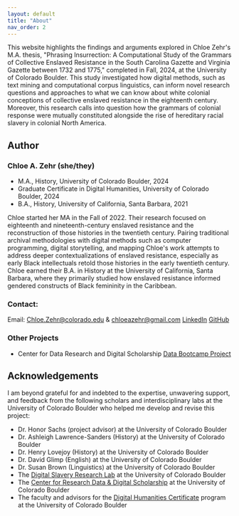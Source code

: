 ```yaml
---
layout: default
title: "About"
nav_order: 2
---
```

This website highlights the findings and arguments explored in Chloe Zehr's M.A. thesis, "Phrasing Insurrection: A Computational Study of the Grammars of Collective Enslaved Resistance in the South Carolina Gazette and Virginia Gazette between 1732 and 1775," completed in Fall, 2024, at the University of Colorado Boulder. This study investigated how digital methods, such as text mining and computational corpus linguistics, can inform novel research questions and approaches to what we can know about white colonial conceptions of collective enslaved resistance in the eighteenth century. Moreover, this research calls into question how the grammars of colonial response were mutually constituted alongside the rise of hereditary racial slavery in colonial North America.

## Author
### Chloe A. Zehr (she/they) 
- M.A., History, University of Colorado Boulder, 2024
- Graduate Certificate in Digital Humanities, University of Colorado Boulder, 2024
- B.A., History, University of California, Santa Barbara, 2021

Chloe started her MA in the Fall of 2022. Their research focused on eighteenth and nineteenth-century enslaved resistance and the reconstruction of those histories in the twentieth century. Pairing traditional archival methodologies with digital methods such as computer programming, digital storytelling, and mapping Chloe's work attempts to address deeper contextualizations of enslaved resistance, especially as early Black intellectuals retold those histories in the early twentieth century. Chloe earned their B.A. in History at the University of California, Santa Barbara, where they primarily studied how enslaved resistance informed gendered constructs of Black femininity in the Caribbean. 

### Contact: 
Email: Chloe.Zehr@colorado.edu & chloeazehr@gmail.com
[LinkedIn](https://www.linkedin.com/in/chloe-zehr-3a855526b/)
[GitHub](https://github.com/chloeazehr?tab=repositories)

### Other Projects
- Center for Data Research and Digital Scholarship [Data Bootcamp Project](https://github.com/chloeazehr/CRDDS-Data-Bootcamp-Chloe-Zehr)

## Acknowledgements
I am beyond grateful for and indebted to the expertise, unwavering support, and feedback from the following scholars and interdisciplinary labs at the University of Colorado Boulder who helped me develop and revise this project: 
- Dr. Honor Sachs (project advisor) at the University of Colorado Boulder
- Dr. Ashleigh Lawrence-Sanders (History) at the University of Colorado Boulder
- Dr. Henry Lovejoy (History) at the University of Colorado Boulder
- Dr. David Glimp (English) at the University of Colorado Boulder
- Dr. Susan Brown (Linguistics) at the University of Colorado Boulder
- The [Digital Slavery Research Lab](https://www.colorado.edu/lab/dsrl/) at the University of Colorado Boulder
- The [Center for Research Data & Digital Scholarship](https://www.colorado.edu/crdds/) at the University of Colorado Boulder
- The faculty and advisors for the [Digital Humanities Certificate](https://www.colorado.edu/crdds/dhgc) program at the University of Colorado Boulder
